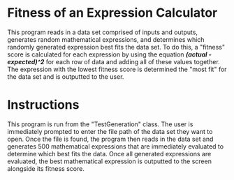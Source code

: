 # Fitness of an Expression Calculator
This program reads in a data set comprised of inputs and outputs, generates random mathematical expressions, and determines which randomly generated expression best fits the data set. To do this, a "fitness" score is calculated for each expression by using the equation ***(actual - expected)^2*** for each row of data and adding all of these values together. The expression with the lowest fitness score is determined the "most fit" for the data set and is outputted to the user.

# Instructions
This program is run from the "TestGeneration" class. The user is immediately prompted to enter the file path of the data set they want to open. Once the file is found, the program then reads in the data set and generates 500 mathematical expressions that are immediately evaluated to determine which best fits the data. Once all generated expressions are evaluated, the best mathematical expression is outputted to the screen alongside its fitness score.
